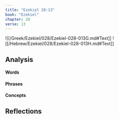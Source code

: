 ```yaml
---
title: "Ezekiel 28:13"
book: "Ezekiel"
chapter: 28
verse: 13
---
```

![[/Greek/Ezekiel/028/Ezekiel-028-013G.md#Text]]
![[/Hebrew/Ezekiel/028/Ezekiel-028-013H.md#Text]]

## Analysis

#### Words

#### Phrases

#### Concepts

## Reflections
